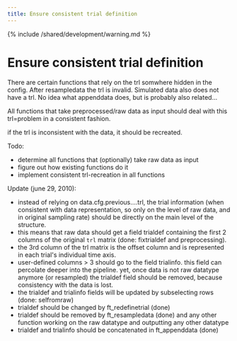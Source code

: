 ```yaml
---
title: Ensure consistent trial definition
---
```


{% include /shared/development/warning.md %}

# Ensure consistent trial definition

There are certain functions that rely on the trl somwhere hidden in the config. After resampledata the trl is invalid. Simulated data also does not have a trl. No idea what appenddata does, but is probably also related...

All functions that take preprocessed/raw data as input should deal with this trl=problem in a consistent fashion.

if the trl is inconsistent with the data, it should be recreated.

Todo:

- determine all functions that (optionally) take raw data as input
- figure out how existing functions do it
- implement consistent trl-recreation in all functions

Update (june 29, 2010):

- instead of relying on data.cfg.previous....trl, the trial information (when consistent with data representation, so only on the level of raw data, and in original sampling rate) should be directly on the main level of the structure.
- this means that raw data should get a field trialdef containing the first 2 columns of the original `trl` matrix (done: fixtrialdef and preprocessing).
- the 3rd column of the trl matrix is the offset column and is represented in each trial's individual time axis.
- user-defined columns > 3 should go to the field trialinfo. this field can percolate deeper into the pipeline. yet, once data is not raw datatype anymore (or resampled) the trialdef field should be removed, because consistency with the data is lost.
- the trialdef and trialinfo fields will be updated by subselecting rows (done: selfromraw)
- trialdef should be changed by ft_redefinetrial (done)
- trialdef should be removed by ft_resampledata (done) and any other function working on the raw datatype and outputting any other datatype
- trialdef and trialinfo should be concatenated in ft_appenddata (done)
